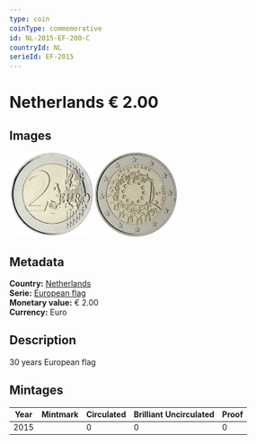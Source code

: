 ```yaml
---
type: coin
coinType: commemorative
id: NL-2015-EF-200-C
countryId: NL
serieId: EF-2015
---
```


# Netherlands € 2.00

## Images

<img src="../../Images/common-2007-200.webp" height="150" alt="Front image"><img src="Images/NL-2015-200.webp" height="150" alt="Back image">

## Metadata

**Country:** [Netherlands](../../Countries/Netherlands/index.md)\
**Serie:** [European flag](index.md)\
**Monetary value:** € 2.00\
**Currency:** Euro

## Description

30 years European flag

## Mintages

| Year | Mintmark | Circulated | Brilliant Uncirculated | Proof |
| ---- | -------- | ---------- | ---------------------- | ----- |
| 2015 |  | 0| 0 | 0 |
